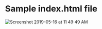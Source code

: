 # Sample index.html file 


![Screenshot 2019-05-16 at 11 49 49 AM](https://user-images.githubusercontent.com/31384241/57831061-b29cc700-77d1-11e9-8090-e43666aae355.png)
